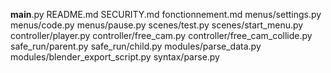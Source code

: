 __main__.py
README.md
SECURITY.md
fonctionnement.md
menus/settings.py
menus/code.py
menus/pause.py
scenes/test.py
scenes/start_menu.py
controller/player.py
controller/free_cam.py
controller/free_cam_collide.py
safe_run/parent.py
safe_run/child.py
modules/parse_data.py
modules/blender_export_script.py
syntax/parse.py
